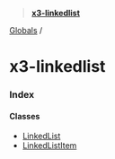 > **[x3-linkedlist](README.md)**

[Globals](globals.md) /

# x3-linkedlist

### Index

#### Classes

* [LinkedList](classes/linkedlist.md)
* [LinkedListItem](classes/linkedlistitem.md)